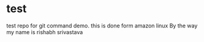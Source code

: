 # test
test repo for git command demo.
this is done form amazon linux
By the way my name is rishabh srivastava

